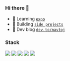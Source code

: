 ### Hi there 👋

-   🌱 Learning [`expo`](https://github.com/expo/expo)
-   🔭 Building [`side projects`](https://www.commitstrip.com/wp-content/uploads/2014/11/Strip-Side-project-650-finalenglish.jpg)
-   📖 Dev blog [`dev.to/navtoj`](https://dev.to/navtoj)

### Stack

[<img src="https://img.shields.io/badge/TypeScript-007ACC?style=for-the-badge&logo=typescript&logoColor=white" />](https://www.typescriptlang.org/)
[<img src="https://img.shields.io/badge/Svelte-4A4A55?style=for-the-badge&logo=svelte&logoColor=white&color=FF3E00" />](https://svelte.dev/)
[<img src="https://img.shields.io/badge/Bun-555555?style=for-the-badge&logo=bun" />](https://bun.sh/)
[<img src="https://img.shields.io/badge/Supabase-181818?style=for-the-badge&logo=supabase&logoColor=white&color=34b27b" />](https://supabase.com/)
[<img src="https://img.shields.io/badge/Cloudflare%20Pages-F38020?style=for-the-badge&logo=Cloudflare%20Pages&logoColor=white" />](https://pages.cloudflare.com/)

<!--
**navtoj/navtoj** is a ✨ _special_ ✨ repository because its `README.md` (this file) appears on your GitHub profile.

Here are some ideas to get you started:

- 🔭 I’m currently working on ...
- 🌱 I’m currently learning ...
- 👯 I’m looking to collaborate on ...
- 🤔 I’m looking for help with ...
- 💬 Ask me about ...
- 📫 How to reach me: ...
- 😄 Pronouns: ...
- ⚡ Fun fact: ...
-->
